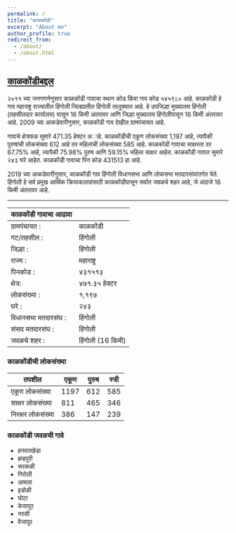 ```yaml
---
permalink: /
title: "काळकोंडी"
excerpt: "About me"
author_profile: true
redirect_from: 
  - /about/
  - /about.html
---
```


## <u>काळकोंडीबद्दल</u>

२०११ च्या जनगणनेनुसार काळकोंडी गावाचा स्थान कोड किंवा गाव कोड ५४५९८० आहे. काळकोंडी हे गाव महाराष्ट्र राज्यातील हिंगोली जिल्ह्यातील हिंगोली तालुक्यात आहे. हे उपजिल्हा मुख्यालय हिंगोली (तहसीलदार कार्यालय) पासून 16 किमी अंतरावर आणि जिल्हा मुख्यालय हिंगोलीपासून 16 किमी अंतरावर आहे. 2009 च्या आकडेवारीनुसार, काळकोंडी गाव देखील ग्रामपंचायत आहे.

गावाचे क्षेत्रफळ सुमारे 471.35 हेक्टर अाहे. काळकोंडीची एकूण लोकसंख्या 1,197 आहे, त्यापैकी पुरुषांची लोकसंख्या 612 आहे तर महिलांची लोकसंख्या 585 आहे. काळकोंडी गावाचा साक्षरता दर 67.75% आहे, त्यापैकी 75.98% पुरुष आणि 59.15% महिला साक्षर आहेत. काळकोंडी गावात सुमारे २४३ घरे आहेत. काळकोंडी गावाचा पिन कोड 431513 हा आहे.

2019 च्या आकडेवारीनुसार, काळकोंडी गाव हिंगोली विधानसभा आणि लोकसभा मतदारसंघांतर्गत येते. हिंगोली हे सर्व प्रमुख आर्थिक क्रियाकलापांसाठी काळकोंडीपासून सर्वात जवळचे शहर आहे, जे अंदाजे 16 किमी अंतरावर आहे.

---

| काळकोंडी गावाचा आढावा                | |
| ----------------- |-------------- |
| ग्रामपंचायत :        | काळकोंडी         |
| गट/तहसील :       | हिंगोली           |
| जिल्हा :           | हिंगोली          |
| राज्य :            | महाराष्ट्र         |
| पिनकोड :          | ४३१५१३         |
| क्षेत्र:              | ४७१.३५ हेक्टर    |
| लोकसंख्या :         | १,१९७         |
| घरे :              | २४३           |
| विधानसभा मतदारसंघ :  | हिंगोली          |
| संसद मतदारसंघ :     | हिंगोली          |
| जवळचे शहर :       | हिंगोली (16 किमी) |

### काळकोंडीची लोकसंख्या

| तपशील       | एकूण   | पुरुष | स्त्री |
| ----------- | ----- |-----|----|
| एकूण लोकसंख्या | 1197  | 612 | 585 |
| साक्षर लोकसंख्या | 811   | 465 | 346 |
| निरक्षर लोकसंख्या | 386   | 147 | 239 |

### काळकोंडी जवळची गावे

- हनवतखेडा
- ब्रम्हपुरी
- सरकळी
- गिरोली
- आमला
- इडोळी
- घोटा
- केसापूर
- नरसी
- वैजापूर
